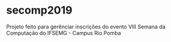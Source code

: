# secomp2019
Projeto feito para gerênciar inscrições do evento VIII Semana da Computação do IFSEMG - Campus Rio Pomba
